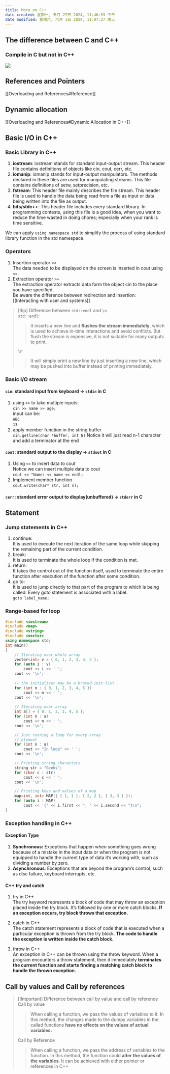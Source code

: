 ```yaml
---
title: More on C++
date created: 星期一, 五月 27日 2024, 11:46:53 中午
date modified: 星期六, 六月 1日 2024, 11:07:27 晚上
---
```


## The difference between C and C++

### Compile in C but not in C++

![](https://s2.loli.net/2024/06/01/1QDXPHmSCuOvZpg.png)

## References and Pointers

[[Overloading and References#Reference]]

## Dynamic allocation

[[Overloading and References#Dynamic Allocation in C++]]

## Basic I/O in C++

### Basic Library in C++

1. **iostream**: iostream stands for standard input-output stream. This header file contains definitions of objects like cin, cout, cerr, etc.
2. **iomanip**: iomanip stands for input-output manipulators. The methods declared in these files are used for manipulating streams. This file contains definitions of setw, setprecision, etc.
3. **fstream**: This header file mainly describes the file stream. This header file is used to handle the data being read from a file as input or data being written into the file as output.
4. **bits/stdc++**: This header file includes every standard library. In programming contests, using this file is a good idea, when you want to reduce the time wasted in doing chores; especially when your rank is time sensitive. 

 We can apply `using namespace std` to simplify the process of using standard library function in the std namespace.

### Operators

1. Insertion operator `<<`  
   The data needed to be displayed on the screen is inserted in cout using `<<`.
2. Extraction operator `>>`  
   The extraction operator extracts data form the object cin to the place you have specified.  
Be aware the difference between redirection and insertion:  
[[Interacting with user and systems]]

> [!tip] Difference between `std::endl` and `\n`  
> `std::endl`:
>
> >It inserts a new line and **flushes the stream immediately**, which is used to achieve in-time interactions and avoid conflicts. But flush the stream is expensive, it is not suitable for many outputs to print.
>
> `\n`
>
> >It will simply print a new line by just inserting a new line, which may be pushed into buffer instead of printing immediately.

### Basic I/O stream

#### `cin`: standard input from keyboard -> `stdin` in C

1. using `>>` to take multiple inputs:  
   `cin >> name >> age;`  
   input can be:  
   `ABC`  
   `13`
2. apply member function in the string buffer  
   `cin.getline(char *buffer, int N)` Notice it will just read n-1 character and add a terminator at the end

#### `cout`: standard output to the display -> `stdout` in C

1. Using `<<` to insert data to cout  
   Notice we can insert multiple data to cout  
   `cout << "Name: << name << endl;` 
2. Implement member function  
   `cout.write(char* str, int n);`

#### `cerr`: standard error output to display(unbuffered) -> `stderr` in C

## Statement

### Jump statements in C++

1. continue:  
   It is used to execute the next iteration of the same loop while skipping the remaining part of the current condition.
2. break:  
   It is used to terminate the whole loop if the condition is met.
3. return:  
   It takes the control out of the function itself, used to terminate the entire function after execution of the function after some condition.
4. go to:  
   It is used to jump directly to that part of the program to which is being called. Every goto statement is associated with a label.  
   `goto label_name;`

### Range-based for loop

```c++
#include <iostream>
#include <map>
#include <string>
#include <vector>
using namespace std;
int main()
{
    // Iterating over whole array
    vector<int> v = { 0, 1, 2, 3, 4, 5 };
    for (auto i : v)
        cout << i << ' ';
    cout << '\n';
    
    // the initializer may be a braced-init-list
    for (int n : { 0, 1, 2, 3, 4, 5 })
        cout << n << ' ';
    cout << '\n';
    
    // Iterating over array
    int a[] = { 0, 1, 2, 3, 4, 5 };
    for (int n : a)
        cout << n << ' ';
    cout << '\n';

    // Just running a loop for every array
    // element
    for (int n : a)
        cout << "In loop" << ' ';
    cout << '\n';

    // Printing string characters
    string str = "Geeks";
    for (char c : str)
        cout << c << ' ';
    cout << '\n';

    // Printing keys and values of a map
    map<int, int> MAP({ { 1, 1 }, { 2, 2 }, { 3, 3 } });
    for (auto i : MAP)
        cout << '{' << i.first << ", " << i.second << "}\n";
}

```

### Exception handling in C++

#### Exception Type

1. **Synchronous:** Exceptions that happen when something goes wrong because of a mistake in the input data or when the program is not equipped to handle the current type of data it’s working with, such as dividing a number by zero.
2. **Asynchronous**: Exceptions that are beyond the program’s control, such as disc failure, keyboard interrupts, etc.

#### C++ try and catch

1. try in C++  
The try keyword represents a block of code that may throw an exception placed inside the try block. It’s followed by one or more catch blocks. **If an exception occurs, try block throws that exception.**

2. catch in C++  
The catch statement represents a block of code that is executed when a particular exception is thrown from the try block. **The code to handle the exception is written inside the catch block.**

3. throw in C++  
An exception in C++ can be thrown using the throw keyword. When a program encounters a throw statement, then it immediately **terminates the current function and starts finding a matching catch block to handle the thrown exception.**

## Call by values and Call by references

> [!Important] Difference between call by value and call by reference  
> Call by value
>
> >When calling a function, we pass the values of variables to it. In this method, the changes made to the dumpy variables in the called functions **have no effects on the values of actual variables.**
>
> Call by Reference
>
> >When calling a function, we pass the address of variables to the function. In this method, the function could **alter the values of the variables**. It can be achieved with either pointer or references in C++
